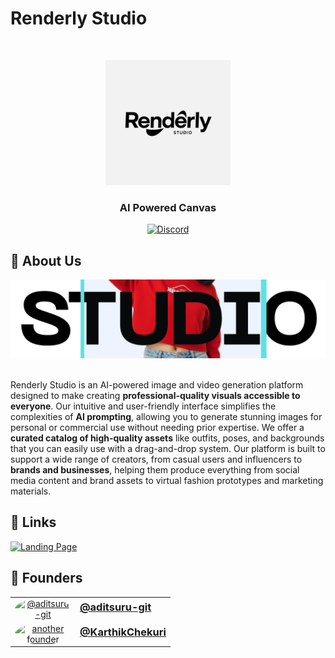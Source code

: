 # Renderly Studio

<br>

<a id="readme-top"></a>

<div align="center">
  <a href="https://github.com/Renderly-Studio">
    <img src="../assets/logo.jpg" alt="Logo" width="200" height="200">
  </a>
  <h3 align="center">AI Powered Canvas</h3>
  
[![Discord][discord-shield]][discord-url]

</div>

## 👋 About Us

<div align="center">
  <img src="../assets/banner.webp" alt="Renderly Studio Banner" >
</div>

<br>

Renderly Studio is an AI-powered image and video generation platform designed to make creating **professional-quality visuals accessible to everyone**. Our intuitive and user-friendly interface simplifies the complexities of **AI prompting**, allowing you to generate stunning images for personal or commercial use without needing prior expertise. We offer a **curated catalog of high-quality assets** like outfits, poses, and backgrounds that you can easily use with a drag-and-drop system. Our platform is built to support a wide range of creators, from casual users and influencers to **brands and businesses**, helping them produce everything from social media content and brand assets to virtual fashion prototypes and marketing materials.

## 🔗 Links

<a href="https://www.renderlystudio.com/">
  <img src="https://img.shields.io/badge/Landing%20Page-black?style=for-the-badge&logo=vercel&logoColor=white" alt="Landing Page">
</a>

## 💼 Founders

<table width="100%">
  <tr>
    <td width="90" valign="middle" align="center">
      <a href="https://github.com/aditsuru-git">
        <img src="https://github.com/aditsuru-git.png?size=96"
             width="80" height="80"
             alt="@aditsuru-git"
             style="border-radius:50%;">
      </a>
    </td>
    <td valign="middle">
      <h3 style="margin:0 0 6px 0;"><a href="https://github.com/aditsuru-git">@aditsuru-git</a></h3>
    </td>
  </tr>
    <tr>
    <td width="90" valign="middle" align="center">
      <a href="#">
        <img src="https://github.com/KarthikChekuri.png?size=96"
             width="80" height="80"
             alt="another founder"
             style="border-radius:50%;">
      </a>
    </td>
    <td valign="middle">
      <h3 style="margin:0 0 6px 0;"><a href="https://github.com/KarthikChekuri">@KarthikChekuri</a></h3>
    </td>
  </tr>
</table>

[discord-shield]: https://img.shields.io/discord/1313767817996402698?logo=discord&logoColor=white&label=discord&color=4d3dff
[discord-url]: https://discord.com/invite/HP2YPGSrWU
